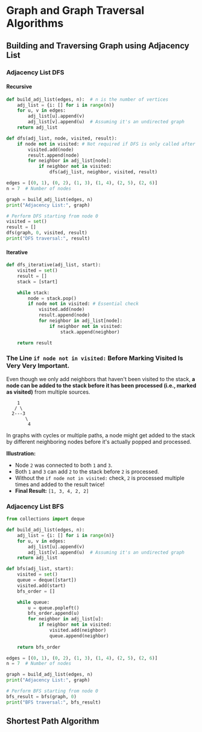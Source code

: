 # Graph and Graph Traversal Algorithms

## Building and Traversing Graph using Adjacency List

### Adjacency List DFS

#### Recursive

```python
def build_adj_list(edges, n):  # n is the number of vertices
    adj_list = {i: [] for i in range(n)}
    for u, v in edges:
        adj_list[u].append(v)
        adj_list[v].append(u)  # Assuming it's an undirected graph
    return adj_list

def dfs(adj_list, node, visited, result):
    if node not in visited: # Not required if DFS is only called after checking the visited set
        visited.add(node)
        result.append(node)
        for neighbor in adj_list[node]:
            if neighbor not in visited:
                dfs(adj_list, neighbor, visited, result)

edges = [(0, 1), (0, 2), (1, 3), (1, 4), (2, 5), (2, 6)]
n = 7  # Number of nodes

graph = build_adj_list(edges, n)
print("Adjacency List:", graph)

# Perform DFS starting from node 0
visited = set()
result = []
dfs(graph, 0, visited, result)
print("DFS traversal:", result)
```

#### Iterative

```python
def dfs_iterative(adj_list, start):
    visited = set()
    result = []
    stack = [start]

    while stack:
        node = stack.pop()
        if node not in visited: # Essential check
            visited.add(node)
            result.append(node)
            for neighbor in adj_list[node]:
                if neighbor not in visited:
                    stack.append(neighbor)

    return result
```

### The Line `if node not in visited:` Before Marking Visited Is Very Very Important.

Even though we only add neighbors that haven't been visited to the stack, **a node can be added to the stack before it has been processed (i.e., marked as visited)** from multiple sources.

```
    1
   / \
  2---3
       \
        4
```

In graphs with cycles or multiple paths, a node might get added to the stack by different neighboring nodes before it's actually popped and processed.

**Illustration:**

- Node `2` was connected to both `1` and `3`.
- Both `1` and `3` can add `2` to the stack before `2` is processed.
- Without the `if node not in visited:` check, `2` is processed multiple times and added to the result twice!
- **Final Result:** `[1, 3, 4, 2, 2]`


### Adjacency List BFS

```python
from collections import deque

def build_adj_list(edges, n):
    adj_list = {i: [] for i in range(n)}
    for u, v in edges:
        adj_list[u].append(v)
        adj_list[v].append(u)  # Assuming it's an undirected graph
    return adj_list

def bfs(adj_list, start):
    visited = set()
    queue = deque([start])
    visited.add(start)
    bfs_order = []

    while queue:
        u = queue.popleft()
        bfs_order.append(u)
        for neighbor in adj_list[u]:
            if neighbor not in visited:
                visited.add(neighbor)
                queue.append(neighbor)
    
    return bfs_order

edges = [(0, 1), (0, 2), (1, 3), (1, 4), (2, 5), (2, 6)]
n = 7  # Number of nodes

graph = build_adj_list(edges, n)
print("Adjacency List:", graph)

# Perform BFS starting from node 0
bfs_result = bfs(graph, 0)
print("BFS traversal:", bfs_result)
```

## Shortest Path Algorithm

